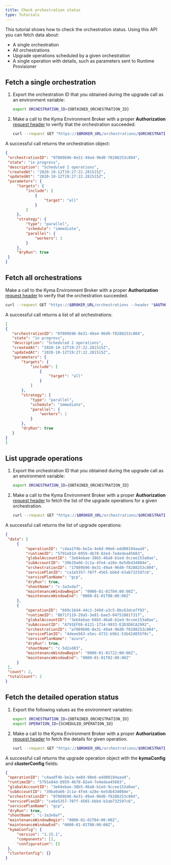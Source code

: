 ```yaml
---
title: Check orchestration status
type: Tutorials
---
```


This tutorial shows how to check the orchestration status. Using this API you can fetch data about:
- A single orchestration
- All orchestrations
- Upgrade operations scheduled by a given orchestration
- A single operation with details, such as parameters sent to Runtime Provisioner

## Fetch a single orchestration

1. Export the orchestration ID that you obtained during the upgrade call as an environment variable:

   ```bash
   export ORCHESTRATION_ID={OBTAINED_ORCHESTRATION_ID}
   ```

2. Make a call to the Kyma Environment Broker with a proper **Authorization** [request header](#details-authorization) to verify that the orchestration succeeded.

   ```bash
   curl --request GET "https://$BROKER_URL/orchestrations/$ORCHESTRATION_ID --header "$AUTHORIZATION_HEADER""
   ```

A successful call returns the orchestration object:

   ```json
{
    "orchestrationID": "07089b96-8e31-49a4-96d0-f8288253c804",
    "state": "in progress",
    "description": "Scheduled 2 operations",
    "createdAt": "2020-10-12T19:27:22.281515Z",
    "updatedAt": "2020-10-12T19:27:22.281515Z",
    "parameters": {
        "targets": {
            "include": [
                {
                    "target": "all"
                }
            ]
        },
        "strategy": {
            "type": "parallel",
            "schedule": "immediate",
            "parallel": {
                "workers": 1
            }
        },
        "dryRun": true
    }
}
   ```

## Fetch all orchestrations

Make a call to the Kyma Environment Broker with a proper **Authorization** [request header](#details-authorization) to verify that the orchestration succeeded.

   ```bash
   curl --request GET "https://$BROKER_URL/orchestrations --header "$AUTHORIZATION_HEADER""
   ```

A successful call returns a list of all orchestrations:

   ```json
[
  {
      "orchestrationID": "07089b96-8e31-49a4-96d0-f8288253c804",
      "state": "in progress",
      "description": "Scheduled 2 operations",
      "createdAt": "2020-10-12T19:27:22.281515Z",
      "updatedAt": "2020-10-12T19:27:22.281515Z",
      "parameters": {
          "targets": {
              "include": [
                  {
                      "target": "all"
                  }
              ]
          },
          "strategy": {
              "type": "parallel",
              "schedule": "immediate",
              "parallel": {
                  "workers": 1
              }
          },
          "dryRun": true
      }
  }
]
   ```

## List upgrade operations

1. Export the orchestration ID that you obtained during the upgrade call as an environment variable:

   ```bash
   export ORCHESTRATION_ID={OBTAINED_ORCHESTRATION_ID}
   ```

2. Make a call to the Kyma Environment Broker with a proper **Authorization** [request header](#details-authorization) to fetch the list of the upgrade operations for a given orchestration.

   ```bash
   curl --request GET "https://$BROKER_URL/orchestrations/$ORCHESTRATION_ID/operations --header "$AUTHORIZATION_HEADER""
   ```

A successful call returns the list of upgrade operations:

   ```json
{
    "data": [
        {
            "operationID": "c4aa1f4b-be2a-4e8d-90e6-edd00194aaa9",
            "runtimeID": "5791e81d-8959-4b78-82e4-7e4edea45683",
            "globalAccountID": "3e64ebae-38b5-46a0-b1ed-9ccee153a0ae",
            "subAccountID": "39b19a66-2c1a-4fe4-a28e-6e5db434084e",
            "orchestrationID": "17089b96-8e31-49a4-96d0-f8288253c804",
            "servicePlanID": "ca1e5357-707f-4565-bbbd-b3ab732597c6",
            "servicePlanName": "gcp",
            "dryRun": true,
            "shootName": "c-3a3xdaf",
            "maintenanceWindowBegin": "0000-01-01T04:00:00Z",
            "maintenanceWindowEnd": "0000-01-01T08:00:00Z"
        },
        {
            "operationID": "669c1644-44c2-349d-a3c5-8bc63dceff93",
            "runtimeID": "8071f119-29a5-3e81-bae3-04751881f317",
            "globalAccountID": "3e64ebae-68b5-46a0-b1ed-9ccee153a0ae",
            "subAccountID": "A791EFE6-6121-1714-9933-E2D3D8CA2992",
            "orchestrationID": "a7089b96-8e31-49a4-96d0-f8288253c804",
            "servicePlanID": "4deee563-e5ec-4731-b9b1-53b42d855f0c",
            "servicePlanName": "azure",
            "dryRun": true,
            "shootName": "c-5d2xd83",
            "maintenanceWindowBegin": "0000-01-01T22:00:00Z",
            "maintenanceWindowEnd": "0000-01-01T02:00:00Z"
        }
    ],
    "count": 2,
    "totalCount": 2
}
   ```

## Fetch the detailed operation status

1. Export the following values as the environment variables:

   ```bash
   export ORCHESTRATION_ID={OBTAINED_ORCHESTRATION_ID}
   export OPERATION_ID={SCHEDULED_OPERATION_ID}
   ```

2. Make a call to the Kyma Environment Broker with a proper **Authorization** [request header](#details-authorization) to fetch the details for given operation.

   ```bash
   curl --request GET "https://$BROKER_URL/orchestrations/$ORCHESTRATION_ID/operations/$OPERATION_ID --header "$AUTHORIZATION_HEADER""
   ```

A successful call returns the upgrade operation object with the **kymaConfig** and **clusterConfig** fields:

   ```json
{
    "operationID": "c4aadf4b-be2a-4e8d-90e6-edd00194aaa9",
    "runtimeID": "5791e84d-8959-4b78-82e4-7e4edea45683",
    "globalAccountID": "3e64ebae-38b5-46a0-b1ed-9ccee153a0ae",
    "subAccountID": "39ba9a66-2c1a-4fe4-a28e-6e5db434084e",
    "orchestrationID": "07089b96-8e31-49a4-96d0-f8288253c804",
    "servicePlanID": "ca6e5357-707f-4565-bbbd-b3ab732597c6",
    "servicePlanName": "gcp",
    "dryRun": true,
    "shootName": "c-3a3e0af",
    "maintenanceWindowBegin": "0000-01-01T04:00:00Z",
    "maintenanceWindowEnd": "0000-01-01T08:00:00Z",
    "kymaConfig": {
        "version": "1.15.1",
        "components": [],
        "configuration": []
    },
    "clusterConfig": {}
}
   ```
